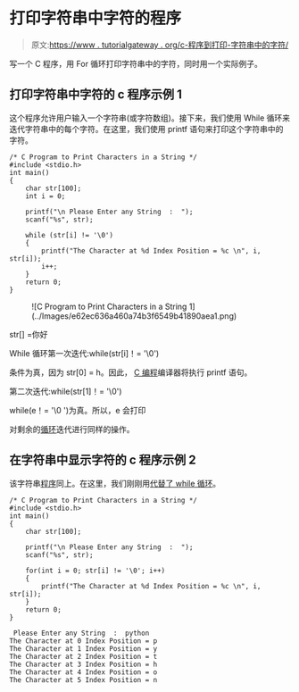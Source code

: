 # 打印字符串中字符的程序

> 原文:[https://www . tutorialgateway . org/c-程序到打印-字符串中的字符/](https://www.tutorialgateway.org/c-program-to-print-characters-in-a-string/)

写一个 C 程序，用 For 循环打印字符串中的字符，同时用一个实际例子。

## 打印字符串中字符的 c 程序示例 1

这个程序允许用户输入一个字符串(或字符数组)。接下来，我们使用 While 循环来迭代字符串中的每个字符。在这里，我们使用 printf 语句来打印这个字符串中的字符。

```
/* C Program to Print Characters in a String */
#include <stdio.h>
int main()
{
    char str[100];
    int i = 0;

    printf("\n Please Enter any String  :  ");
    scanf("%s", str);

    while (str[i] != '\0')
    {
        printf("The Character at %d Index Position = %c \n", i, str[i]);
        i++;
    }
    return 0;
}
```

<figure class="wp-block-image">![C Program to Print Characters in a String 1](../Images/e62ec636a460a74b3f6549b41890aea1.png)</figure>

str[] =你好

 While 循环第一次迭代:while(str[i]！= '\0')

条件为真，因为 str[0] = h。因此， [C 编程](https://www.tutorialgateway.org/c-programming/)编译器将执行 printf 语句。

第二次迭代:while(str[1]！= '\0')

while(e！= '\0 ')为真。所以，e 会打印

对剩余的[循环](https://www.tutorialgateway.org/while-loop-in-c/)迭代进行同样的操作。

## 在字符串中显示字符的 c 程序示例 2

该字符串[程序](https://www.tutorialgateway.org/c-programming-examples/)同上。在这里，我们刚刚用[代替了 while 循环](https://www.tutorialgateway.org/for-loop-in-c-programming/)。

```
/* C Program to Print Characters in a String */
#include <stdio.h>
int main()
{
    char str[100];

    printf("\n Please Enter any String  :  ");
    scanf("%s", str);

    for(int i = 0; str[i] != '\0'; i++)
    {
        printf("The Character at %d Index Position = %c \n", i, str[i]);
    }
    return 0;
}
```

```
 Please Enter any String  :  python
The Character at 0 Index Position = p 
The Character at 1 Index Position = y 
The Character at 2 Index Position = t 
The Character at 3 Index Position = h 
The Character at 4 Index Position = o 
The Character at 5 Index Position = n 
```
